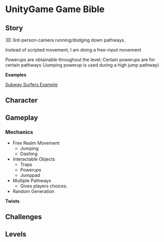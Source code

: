 # UnityGame Game Bible

## Story

3D 3rd-person-camera running/dodging down pathways.

Instead of scripted movement, I am doing a free-input movement 

Powerups are obtainable throughout the level; Certain powerups are for certain pathways (Jumping powerup is used during a high jump pathway)


**Examples**

[Subway Surfers Example](http://cdn-www.bluestacks.com/AndroidTapp/2012/09/Subway-Surfers-Gameplay-2.png)



## Character

## Gameplay

### Mechanics

  * Free Realm Movement
    * Jumping
    * Dashing
  * Interactable Objects
    * Traps
    * Powerups
    * Jumppad
  * Multiple Pathways
    * Gives players choices.
  * Random Generation


**Twists**



## Challenges

## Levels
